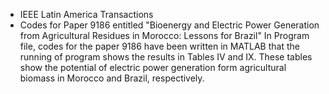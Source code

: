- IEEE Latin America Transactions
- Codes for Paper 9186 entitled "Bioenergy and Electric Power Generation from Agricultural Residues in Morocco: Lessons for Brazil"
In Program file, codes for the paper 9186 have been written in MATLAB that the running of program shows the results in Tables IV and IX. These tables show the potential of electric power generation form agricultural biomass in Morocco and Brazil, respectively.
